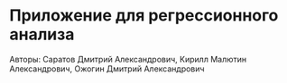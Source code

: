 # Приложение для регрессионного анализа
Авторы: Саратов Дмитрий Александрович, Кирилл Малютин Александрович, Ожогин Дмитрий Александрович
